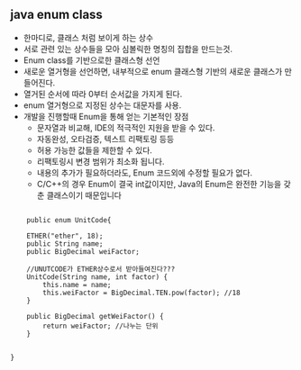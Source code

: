 ## java enum class
- 한마디로, 클래스 처럼 보이게 하는 상수
- 서로 관련 있는 상수들을 모아 심볼릭한 명칭의 집합을 만드는것.
- Enum class를 기반으로한 클래스형 선언
- 새로운 열거형을 선언하면, 내부적으로 enum 클래스형 기반의 새로운 클래스가 만들어진다.
- 열거된 순서에 따라 0부터 순서값을 가지게 된다.
- enum 열거형으로 지정된 상수는 대문자를 사용.  
- 개발을 진행할때 Enum을 통해 얻는 기본적인 장점  
	* 문자열과 비교해, IDE의 적극적인 지원을 받을 수 있다.  
   * 자동완성, 오타검증, 텍스트 리팩토링 등등
	* 허용 가능한 값들을 제한할 수 있다.
	* 리팩토링시 변경 범위가 최소화 됩니다.
	* 내용의 추가가 필요하더라도, Enum 코드외에 수정할 필요가 없다.
	* C/C++의 경우 Enum이 결국 int값이지만, Java의 Enum은 완전한 기능을 갖춘 클래스이기 때문입니다    	


  

```

	public enum UnitCode{
	
	ETHER("ether", 18);	
	public String name;
	public BigDecimal weiFactor;

	//UNUTCODE가 ETHER상수로서 받아들여진다???
	UnitCode(String name, int factor) {
        this.name = name;
        this.weiFactor = BigDecimal.TEN.pow(factor); //18
    }
	
	public BigDecimal getWeiFactor() {
        return weiFactor; //나누는 단위
    }


}

```